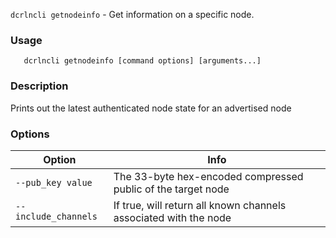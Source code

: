 `dcrlncli getnodeinfo` - Get information on a specific node.

### Usage
```
   dcrlncli getnodeinfo [command options] [arguments...]
```

### Description
   Prints out the latest authenticated node state for an advertised node

### Options
|Option|Info|
|--|--|
|`--pub_key value`|     The 33-byte hex-encoded compressed public of the target node|
|`--include_channels`|  If true, will return all known channels associated with the node|
